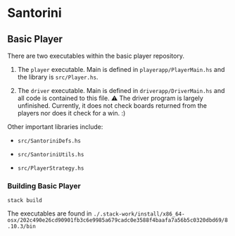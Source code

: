 # Santorini

## Basic Player

There are two executables within the basic player repository.

1. The `player` executable. Main is defined in `playerapp/PlayerMain.hs` and the 
library is `src/Player.hs`.

2. The `driver` executable. Main is defined in `driverapp/DriverMain.hs` and all code is contained
to this file. :warning: The driver program is largely unfinished. Currently, it does not check boards
returned from the players nor does it check for a win. :)

Other important libraries include:

* `src/SantoriniDefs.hs`

* `src/SantoriniUtils.hs`

* `src/PlayerStrategy.hs`

### Building Basic Player

`stack build`

The executables are found in 
`./.stack-work/install/x86_64-osx/202c490e26cd90901fb3c6e9985a679cadc0e3588f4baafa7a56b5c0320dbd69/8.10.3/bin`

